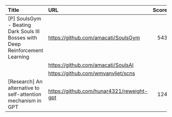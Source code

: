 | Title                                                                         | URL                                       |   Score | Date                |
|:------------------------------------------------------------------------------|:------------------------------------------|--------:|:--------------------|
| [P] SoulsGym - Beating Dark Souls III Bosses with Deep Reinforcement Learning | https://github.com/amacati/SoulsGym       |     543 | 2023-05-01 16:21:24 |
|                                                                               | https://github.com/amacati/SoulsAI        |         |                     |
|                                                                               | https://github.com/wmvanvliet/scns        |         |                     |
| [Research] An alternative to self-attention mechanism in GPT                  | https://github.com/hunar4321/reweight-gpt |     124 | 2023-05-01 18:30:32 |